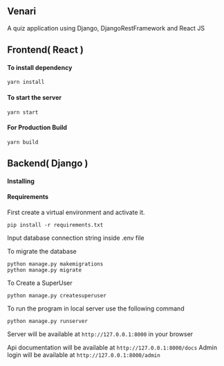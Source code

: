 ## Venari

A quiz application using Django, DjangoRestFramework and React JS
## Frontend( React )

#### To install dependency

```
yarn install
```

#### To start the server

```
yarn start
```

#### For Production Build

```
yarn build
```
## Backend( Django )

#### Installing

#### Requirements

First create a virtual environment and activate it.

```
pip install -r requirements.txt
```

Input database connection string inside .env file

To migrate the database
```
python manage.py makemigrations
python manage.py migrate
```

To Create a SuperUser
```
python manage.py createsuperuser
```

To run the program in local server use the following command

```
python manage.py runserver
```

Server will be available at `http://127.0.0.1:8000` in your browser

Api documentation will be available at `http://127.0.0.1:8000/docs`
Admin login will be available at `http://127.0.0.1:8000/admin`
